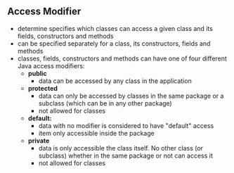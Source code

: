## Access Modifier

- determine specifies which classes can access a given class and its fields, constructors and methods
- can be specified separately for a class, its constructors, fields and methods
- classes, fields, constructors and methods can have one of four different Java access modifiers:
    - **public** 
        - data can be accessed by any class in the application
    - **protected** 
        - data can only be accessed by classes in the same package or a subclass (which can be in any other package)
        - not allowed for classes
    - **default:** 
        - data with no modifier is considered to have "default" access
        - item only accessible inside the package
    - **private** 
        - data is only accessible the class itself. No other class (or subclass) whether in the same package or not can access it
        - not allowed for classes
